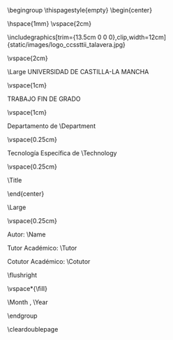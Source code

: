 \begingroup
\thispagestyle{empty}
\begin{center}

\hspace{1mm}
\vspace{2cm}

\includegraphics[trim={13.5cm 0 0 0},clip,width=12cm]{static/images/logo_ccssttii_talavera.jpg}

\vspace{2cm}

\Large
UNIVERSIDAD DE CASTILLA-LA MANCHA

\vspace{1cm}

TRABAJO FIN DE GRADO

\vspace{1cm}

Departamento de  \Department

\vspace{0.25cm}

Tecnología Específica de  \Technology

\vspace{0.25cm}

\Title

\end{center}

\Large

\vspace{0.25cm}

Autor:  \Name

Tutor Académico:  \Tutor

Cotutor Académico:  \Cotutor

\flushright

\vspace*{\fill}

\Month , \Year

\endgroup

\cleardoublepage

